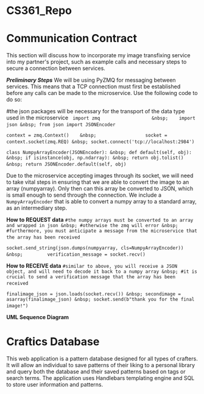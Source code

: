 # CS361_Repo

# Communication Contract
This section will discuss how to incorporate my image transfixing service into my partner's project, such as example calls and necessary steps to secure a connection between services.

**_Preliminary Steps_**
We will be using PyZMQ for messaging between services. This means that a TCP connection must first be established before any calls can be made to the microservice. Use the following code to do so: &nbsp;

 #the json packages will be necessary for the transport of the data type used in the microservice &nbsp;
`import zmq                   &nbsp;   
import json &nbsp;
from json import JSONEncoder` &nbsp;

`context = zmq.Context()    &nbsp;                 
socket = context.socket(zmq.REQ) &nbsp;
socket.connect('tcp://localhost:2984')` &nbsp;

`class NumpyArrayEncoder(JSONEncoder): &nbsp;
    def default(self, obj): &nbsp;
        if isinstance(obj, np.ndarray): &nbsp;
            return obj.tolist() &nbsp;
        return JSONEncoder.default(self, obj)` &nbsp;

Due to the microservice accepting images through its socket, we will need to take vital steps in ensuring that we
are able to convert the image to an array (numpyarray). Only then can this array be converted to JSON, which is 
small enough to send through the connection. We include a `NumpyArrayEncoder` that is able to convert a numpy array to 
a standard array, as an intermediary step. 

**How to REQUEST data**
`#the numpy arrays must be converted to an array and wrapped in json &nbsp;
#otherwise the zmq will error &nbsp;
#furthermore, you must anticipate a message from the microservice that the array has been received` &nbsp;

`socket.send_string(json.dumps(numpyarray, cls=NumpyArrayEncoder)) &nbsp;        
verification_message = socket.recv()` &nbsp;

**How to RECEIVE data**
`#similar to above, you will receive a JSON object, and will need to decode it back to a numpy array &nbsp;
#it is crucial to send a verification message that the array has been received` &nbsp;

`finalimage_json = json.loads(socket.recv()) &nbsp;
secondimage = asarray(finalimage_json) &nbsp;
socket.send(b"thank you for the final image!")` &nbsp;

**UML Sequence Diagram**


# Craftics Database

This web application is a pattern database designed for all types of crafters. It will allow an individual to save patterns of their liking to a personal library and query both the database and their saved patterns based on tags or search terms. The application uses Handlebars templating engine and SQL to store user information and patterns. 